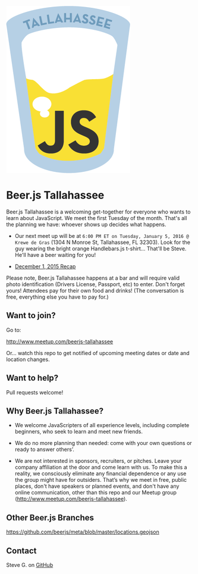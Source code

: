 ![Beer.js Tallahassee Logo](https://raw.githubusercontent.com/beerjs/tallahassee/master/img/beerjs-tallahassee.png)

Beer.js Tallahassee
===================

Beer.js Tallahassee is a welcoming get-together for everyone who wants to learn about JavaScript. 
We meet the first Tuesday of the month. 
That's all the planning we have: whoever shows up decides what happens.

* Our next meet up will be at `6:00 PM ET on Tuesday, January 5, 2016 @ Krewe de Gras` (1304 N Monroe St, Tallahassee, FL 32303). Look for the guy wearing the bright orange Handlebars.js t-shirt... That'll be Steve.  He'll have a beer waiting for you!

* [December 1, 2015 Recap](https://github.com/beerjs/tallahassee/blob/master/docs/meetup-notes/2015-december-meetup.md)

Please note, Beer.js Tallahassee happens at a bar and will require valid photo identification (Drivers License, Passport, etc) to enter.  Don't forget yours! Attendees pay for their own food and drinks!  (The conversation is free, everything else you have to pay for.)  

Want to join?
-------------

Go to:  

http://www.meetup.com/beerjs-tallahassee  

Or... watch this repo to get notified of upcoming meeting dates or date and location changes.


Want to help?
-------------

Pull requests welcome!

Why Beer.js Tallahassee?
------------------------

- We welcome JavaScripters of all experience levels, including complete beginners, who seek to learn and meet new friends. 

- We do no more planning than needed: come with your own questions or ready to answer others’. 

- We are not interested in sponsors, recruiters, or pitches. Leave your company affiliation at the door and come learn with us. To make this a reality, we consciously eliminate any financial dependence or any use the group might have for outsiders. That’s why we meet in free, public places, don't have speakers or planned events, and don't have any online communication, other than this repo and our Meetup group (http://www.meetup.com/beerjs-tallahassee).  


Other Beer.js Branches
----------------------

https://github.com/beerjs/meta/blob/master/locations.geojson

Contact
-------

Steve G. on [GitHub](https://github.com/scarabaeus)
